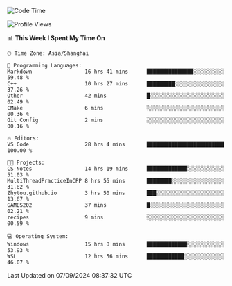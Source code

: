<!--START_SECTION:waka-->
![Code Time](http://img.shields.io/badge/Code%20Time-1%2C966%20hrs%2054%20mins-blue)

![Profile Views](http://img.shields.io/badge/Profile%20Views-2-blue)

📊 **This Week I Spent My Time On** 

```text
🕑︎ Time Zone: Asia/Shanghai

💬 Programming Languages: 
Markdown                 16 hrs 41 mins      ███████████████░░░░░░░░░░   59.48 % 
C++                      10 hrs 27 mins      █████████░░░░░░░░░░░░░░░░   37.26 % 
Other                    42 mins             █░░░░░░░░░░░░░░░░░░░░░░░░   02.49 % 
CMake                    6 mins              ░░░░░░░░░░░░░░░░░░░░░░░░░   00.36 % 
Git Config               2 mins              ░░░░░░░░░░░░░░░░░░░░░░░░░   00.16 % 

🔥 Editors: 
VS Code                  28 hrs 4 mins       █████████████████████████   100.00 % 

🐱‍💻 Projects: 
CS-Notes                 14 hrs 19 mins      █████████████░░░░░░░░░░░░   51.03 % 
MultiThreadPracticeInCPP 8 hrs 55 mins       ████████░░░░░░░░░░░░░░░░░   31.82 % 
Zhytou.github.io         3 hrs 50 mins       ███░░░░░░░░░░░░░░░░░░░░░░   13.67 % 
GAMES202                 37 mins             █░░░░░░░░░░░░░░░░░░░░░░░░   02.21 % 
recipes                  9 mins              ░░░░░░░░░░░░░░░░░░░░░░░░░   00.59 % 

💻 Operating System: 
Windows                  15 hrs 8 mins       █████████████░░░░░░░░░░░░   53.93 % 
WSL                      12 hrs 56 mins      ████████████░░░░░░░░░░░░░   46.07 % 
```


 Last Updated on 07/09/2024 08:37:32 UTC
<!--END_SECTION:waka-->